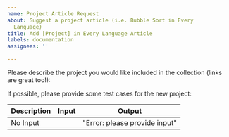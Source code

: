 ```yaml
---
name: Project Article Request
about: Suggest a project article (i.e. Bubble Sort in Every
  Language)
title: Add [Project] in Every Language Article
labels: documentation
assignees: ''

---
```


Please describe the project you would like included in the collection (links are great too!):

If possible, please provide some test cases for the new project:

|  Description | Input  | Output                                    |
|---------------|--------|---------------------------------|
| No Input      |             | "Error: please provide input" |
